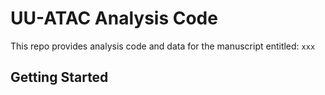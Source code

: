 # UU-ATAC Analysis Code
This repo provides analysis code and data for the manuscript entitled:
`xxx`

## Getting Started
